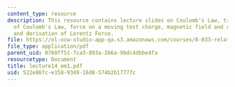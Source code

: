 ```yaml
---
content_type: resource
description: This resource contains lecture slides on Coulomb's Law, transformation
  of Coulomb's Law, force on a moving test charge, magnetic field and relativity,
  and derivation of Lorentz Force.
file: https://ol-ocw-studio-app-qa.s3.amazonaws.com/courses/8-033-relativity-fall-2006/522e86fce158934916d8574b2b17777c_lecture14_em1.pdf
file_type: application/pdf
parent_uid: 0760ff51-7ca3-893a-266a-9bdc4dbbe4fa
resourcetype: Document
title: lecture14_em1.pdf
uid: 522e86fc-e158-9349-16d8-574b2b17777c
---
```

